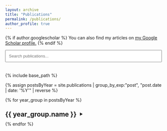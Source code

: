 ```yaml
---
layout: archive
title: "Publications"
permalink: /publications/
author_profile: true
---
```


<style>
  .year-summary {
    list-style: none; /* Hide default marker for Firefox */
    display: flex;
    align-items: center;
    cursor: pointer;
  }
  .year-summary::-webkit-details-marker {
    display: none; /* Hide default marker for Chrome, Safari, Edge */
  }
  .year-summary h2 {
    display: inline;
    margin: 0.5em 0; /* Replicate some default h2 margin if needed, adjust as desired */
    margin-right: 10px; /* Space between year and arrow */
  }
  .year-summary::after {
    content: '\25B6'; /* Unicode for right-pointing triangle (▶) */
    font-size: 0.8em;
    transition: transform 0.2s ease-in-out;
  }
  details[open] > .year-summary::after {
    transform: rotate(90deg);
  }
  .publications-list-indent {
    margin-left: 20px;
  }
  .publication-entry {
    /* Add a common class to each publication item if archive-single.html doesn't already have one */
    /* This helps the search script identify them. Assuming archive-single.html creates an <article> or <div> for each. */
  }
  .hidden-by-search {
    display: none !important;
  }
</style>

{% if author.googlescholar %}
  You can also find my articles on <u><a href="{{author.googlescholar}}">my Google Scholar profile</a>.</u>
{% endif %}

<input type="text" id="publicationSearchInput" placeholder="Search publications..." style="margin-bottom: 20px; padding: 10px; width: 100%; box-sizing: border-box;">

{% include base_path %}

{% assign postsByYear = site.publications | group_by_exp:"post", "post.date | date: '%Y'" | reverse %}

{% for year_group in postsByYear %}
  <details class="year-details" {% if forloop.first %}open{% endif %}>
    <summary class="year-summary">
      <h2>{{ year_group.name }}</h2>
    </summary>
    <div class="publications-list-indent">
      {% for post in year_group.items reversed %}
        <div class="publication-item">
          {% include archive-single.html %}
        </div>
      {% endfor %}
    </div>
  </details>
{% endfor %}

<script>
document.addEventListener('DOMContentLoaded', function() {
  const searchInput = document.getElementById('publicationSearchInput');
  const publications = document.querySelectorAll('.publication-item'); // Target the new wrapper div
  const yearDetails = document.querySelectorAll('.year-details');

  searchInput.addEventListener('keyup', function(event) {
    const query = event.target.value.toLowerCase();

    publications.forEach(function(pub) {
      const textContent = pub.textContent || pub.innerText;
      const matches = textContent.toLowerCase().includes(query);
      const parentDetails = pub.closest('.year-details');

      if (matches) {
        pub.classList.remove('hidden-by-search');
        if (parentDetails) {
          parentDetails.open = true;
        }
      } else {
        pub.classList.add('hidden-by-search');
      }
    });

    // If search query is empty, show all and close all non-default-open details
    if (query === '') {
      publications.forEach(function(pub) {
        pub.classList.remove('hidden-by-search');
      });
      yearDetails.forEach(function(detail, index) {
        if (index !== 0) { // Keep the first one open if it was by default
          // detail.open = false; // Optionally close all others
        } else {
            detail.open = true; // Ensure first is open if query is empty
        }
      });
    } else {
        // Check if any item within a year group is visible, if not, the year group itself could be marked or styled
        // For now, just opening if there's a match is handled above.
    }
  });
});
</script>
